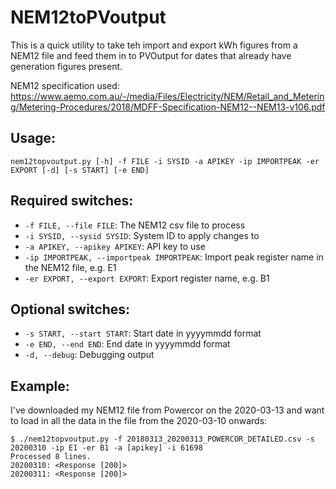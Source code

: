 # NEM12toPVoutput

This is a quick utility to take teh import and export kWh figures from a NEM12 file and feed them in to PVOutput for dates that already have generation figures present.

NEM12 specification used: https://www.aemo.com.au/-/media/Files/Electricity/NEM/Retail_and_Metering/Metering-Procedures/2018/MDFF-Specification-NEM12--NEM13-v106.pdf

## Usage:

`nem12topvoutput.py [-h] -f FILE -i SYSID -a APIKEY -ip IMPORTPEAK -er EXPORT [-d] [-s START] [-e END]`

## Required switches:
* `-f FILE, --file FILE`: The NEM12 csv file to process
* `-i SYSID, --sysid SYSID`: System ID to apply changes to
* `-a APIKEY, --apikey APIKEY`: API key to use
* `-ip IMPORTPEAK, --importpeak IMPORTPEAK`: Import peak register name in the NEM12 file, e.g. E1
* `-er EXPORT, --export EXPORT`: Export register name, e.g. B1

## Optional switches:
* `-s START, --start START`: Start date in yyyymmdd format
* `-e END, --end END`: End date in yyyymmdd format
* `-d, --debug`: Debugging output

## Example:
I've downloaded my NEM12 file from Powercor on the 2020-03-13 and want to load in all the data in the file from the 2020-03-10 onwards:
```
$ ./nem12topvoutput.py -f 20180313_20200313_POWERCOR_DETAILED.csv -s 20200310 -ip E1 -er B1 -a [apikey] -i 61698
Processed 8 lines.
20200310: <Response [200]>
20200311: <Response [200]>
```
